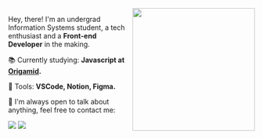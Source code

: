 <img src="https://user-images.githubusercontent.com/34722707/109333299-0c9f3d00-783e-11eb-9f16-c97a41796381.gif" min-width="250px" max-width="250px" width="250px" align="right">

<p align="left"> 
  Hey, there! I'm an undergrad Information Systems student, a tech enthusiast and a <strong>Front-end Developer</strong> in the making. 
</p>

<p align="left">
  📚 Currently studying: <strong>Javascript at <a href="https://www.origamid.com/">Origamid</a>.</strong>
</p>
<p align="left">
  💼 Tools: <strong>VSCode, Notion, Figma.</strong>
</p>
<p align="left">
  💌 I'm always open to talk about anything, feel free to contact me: 
</p>

<p align="left">
  <a href="https://www.linkedin.com/in/carvalhox" alt="LinkedIn">
  <img src="https://img.shields.io/badge/LinkedIn-0077B5?style=flat-square&logo=linkedin&logoColor=white" /></a>

  <a href="mailto:carvalhocodes@gmail.com" alt="Gmail">
  <img src="https://img.shields.io/badge/Gmail-D14836?style=flat-square&logo=gmail&logoColor=white"></a>
</p>  

